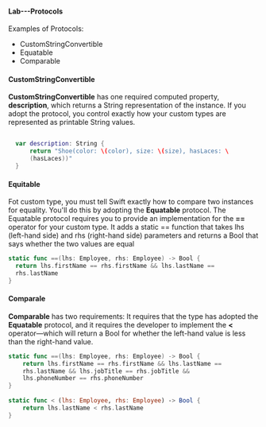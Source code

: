 #### Lab---Protocols

Examples of Protocols:
- CustomStringConvertible
- Equatable
- Comparable

#### CustomStringConvertible
**CustomStringConvertible** has one required computed property, **description**, which returns a String representation of the instance. If you adopt the protocol, you control exactly how your custom types are represented as printable String values.
<br>
```swift

  var description: String {
      return "Shoe(color: \(color), size: \(size), hasLaces: \
      (hasLaces))"
  }
  ```
  
#### Equitable
Fot custom type, you must tell Swift exactly how to compare two instances for equality. You'll do this by adopting the **Equatable** protocol.
The Equatable protocol requires you to provide an implementation for the **==** operator for your custom type. It adds a static == function that takes lhs (left-hand side) and rhs (right-hand side) parameters and returns a Bool that says whether the two values are equal
```swift
static func ==(lhs: Employee, rhs: Employee) -> Bool {
  return lhs.firstName == rhs.firstName && lhs.lastName ==
  rhs.lastName
}
```
  
#### Comparale<br>
**Comparable** has two requirements: It requires that the type has adopted the **Equatable** protocol, and it requires the developer to implement the **<** operator—which will return a Bool for whether the left-hand value is less than the right-hand value.

```swift
static func ==(lhs: Employee, rhs: Employee) -> Bool {
    return lhs.firstName == rhs.firstName && lhs.lastName ==
    rhs.lastName && lhs.jobTitle == rhs.jobTitle && 
    lhs.phoneNumber == rhs.phoneNumber
}
 
static func < (lhs: Employee, rhs: Employee) -> Bool {
    return lhs.lastName < rhs.lastName
}
```





